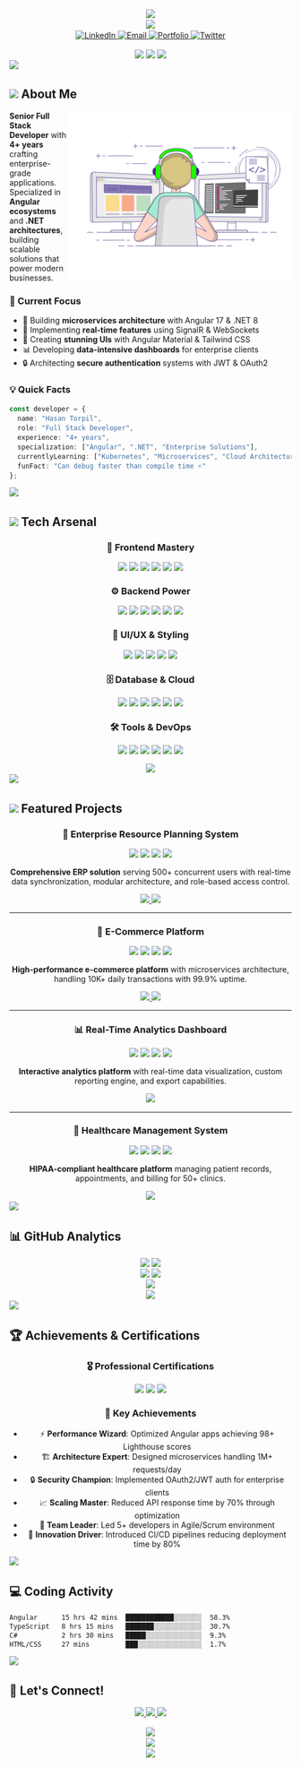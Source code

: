<!-- Animated Wave Header -->
<div align="center">
  <img src="https://capsule-render.vercel.app/api?type=venom&color=0:8B5CF6,100:EC4899&height=300&section=header&text=Hasan%20Torpil&fontSize=90&fontColor=fff&animation=twinkling&fontAlignY=35&stroke=8B5CF6&strokeWidth=3&desc=Full%20Stack%20Developer%20%7C%20Angular%20Specialist&descAlignY=60&descSize=25"/>
</div>

<!-- Animated Typing with Gradient Background -->
<div align="center">
  <img src="https://readme-typing-svg.demolab.com/?lines=🚀+Full+Stack+Developer;⚡+Angular+%2B+.NET+Expert;💻+4%2B+Years+Experience;🎯+Building+Enterprise+Solutions;🔥+Modern+Web+Applications&font=Fira%20Code&center=true&width=600&height=60&color=gradient&multiline=true&duration=3000&pause=1000&size=28" />
</div>

<!-- Social Links Bar with Animation -->
<div align="center">
  <a href="https://linkedin.com/in/hasantorpil">
    <img src="https://img.shields.io/badge/LinkedIn-0077B5?style=for-the-badge&logo=linkedin&logoColor=white&labelColor=0077B5&color=0077B5" alt="LinkedIn" />
  </a>
  <a href="mailto:hasan.torpil@email.com">
    <img src="https://img.shields.io/badge/Email-EA4335?style=for-the-badge&logo=gmail&logoColor=white&labelColor=EA4335&color=EA4335" alt="Email" />
  </a>
  <a href="https://hasantorpil.dev">
    <img src="https://img.shields.io/badge/Portfolio-FF5722?style=for-the-badge&logo=google-chrome&logoColor=white&labelColor=FF5722&color=FF5722" alt="Portfolio" />
  </a>
  <a href="https://twitter.com/hasantorpil">
    <img src="https://img.shields.io/badge/Twitter-1DA1F2?style=for-the-badge&logo=x&logoColor=white&labelColor=1DA1F2&color=1DA1F2" alt="Twitter" />
  </a>
</div>

<br>

<!-- Profile Views Counter -->
<div align="center">
  <img src="https://komarev.com/ghpvc/?username=hasantorpil&style=for-the-badge&color=blueviolet&label=PROFILE+VIEWS" />
  <img src="https://img.shields.io/github/followers/hasantorpil?style=for-the-badge&color=0891b2&labelColor=1c1b19&label=FOLLOWERS" />
  <img src="https://img.shields.io/github/stars/hasantorpil?style=for-the-badge&color=fbbf24&labelColor=1c1b19&label=TOTAL+STARS" />
</div>

<!-- Animated Divider -->
<img src="https://user-images.githubusercontent.com/73097560/115834477-dbab4500-a447-11eb-908a-139a6edaec5c.gif">

## <img src="https://media2.giphy.com/media/QssGEmpkyEOhBCb7e1/giphy.gif?cid=ecf05e47a0n3gi1bfqntqmob8g9aid1oyj2wr3ds3mg700bl&rid=giphy.gif" width="30px"> About Me

<img align="right" alt="Coding" width="400" src="https://raw.githubusercontent.com/devSouvik/devSouvik/master/gif3.gif">

**Senior Full Stack Developer** with **4+ years** crafting enterprise-grade applications. Specialized in **Angular ecosystems** and **.NET architectures**, building scalable solutions that power modern businesses.

### 🎯 Current Focus
- 🔭 Building **microservices architecture** with Angular 17 & .NET 8
- 🚀 Implementing **real-time features** using SignalR & WebSockets
- 🎨 Creating **stunning UIs** with Angular Material & Tailwind CSS
- 📊 Developing **data-intensive dashboards** for enterprise clients
- 🔒 Architecting **secure authentication** systems with JWT & OAuth2

### 💡 Quick Facts
```typescript
const developer = {
  name: "Hasan Torpil",
  role: "Full Stack Developer",
  experience: "4+ years",
  specialization: ["Angular", ".NET", "Enterprise Solutions"],
  currentlyLearning: ["Kubernetes", "Microservices", "Cloud Architecture"],
  funFact: "Can debug faster than compile time ⚡"
};
```

<!-- Animated Divider -->
<img src="https://user-images.githubusercontent.com/73097560/115834477-dbab4500-a447-11eb-908a-139a6edaec5c.gif">

## <img src="https://media.giphy.com/media/iY8CRBdQXODJSCERIr/giphy.gif" width="35"> Tech Arsenal

<div align="center">

### 🎨 Frontend Mastery
<p align="center">
  <img src="https://img.shields.io/badge/Angular-DD0031?style=for-the-badge&logo=angular&logoColor=white" />
  <img src="https://img.shields.io/badge/React-20232A?style=for-the-badge&logo=react&logoColor=61DAFB" />
  <img src="https://img.shields.io/badge/Next.js-000000?style=for-the-badge&logo=nextdotjs&logoColor=white" />
  <img src="https://img.shields.io/badge/TypeScript-007ACC?style=for-the-badge&logo=typescript&logoColor=white" />
  <img src="https://img.shields.io/badge/RxJS-B7178C?style=for-the-badge&logo=reactivex&logoColor=white" />
  <img src="https://img.shields.io/badge/NgRx-BA2BD2?style=for-the-badge&logo=ngrx&logoColor=white" />
</p>

### ⚙️ Backend Power
<p align="center">
  <img src="https://img.shields.io/badge/.NET-512BD4?style=for-the-badge&logo=dotnet&logoColor=white" />
  <img src="https://img.shields.io/badge/C%23-239120?style=for-the-badge&logo=csharp&logoColor=white" />
  <img src="https://img.shields.io/badge/ASP.NET_Core-512BD4?style=for-the-badge&logo=.net&logoColor=white" />
  <img src="https://img.shields.io/badge/Entity_Framework-512BD4?style=for-the-badge&logo=.net&logoColor=white" />
  <img src="https://img.shields.io/badge/Python-3776AB?style=for-the-badge&logo=python&logoColor=white" />
  <img src="https://img.shields.io/badge/Django-092E20?style=for-the-badge&logo=django&logoColor=white" />
</p>

### 🎨 UI/UX & Styling
<p align="center">
  <img src="https://img.shields.io/badge/Angular_Material-009688?style=for-the-badge&logo=angular&logoColor=white" />
  <img src="https://img.shields.io/badge/Tailwind_CSS-38B2AC?style=for-the-badge&logo=tailwind-css&logoColor=white" />
  <img src="https://img.shields.io/badge/PrimeNG-0288D1?style=for-the-badge&logo=primeng&logoColor=white" />
  <img src="https://img.shields.io/badge/Bootstrap-563D7C?style=for-the-badge&logo=bootstrap&logoColor=white" />
  <img src="https://img.shields.io/badge/SASS-CC6699?style=for-the-badge&logo=sass&logoColor=white" />
</p>

### 🗄️ Database & Cloud
<p align="center">
  <img src="https://img.shields.io/badge/SQL_Server-CC2927?style=for-the-badge&logo=microsoft-sql-server&logoColor=white" />
  <img src="https://img.shields.io/badge/PostgreSQL-316192?style=for-the-badge&logo=postgresql&logoColor=white" />
  <img src="https://img.shields.io/badge/MongoDB-4EA94B?style=for-the-badge&logo=mongodb&logoColor=white" />
  <img src="https://img.shields.io/badge/Redis-DC382D?style=for-the-badge&logo=redis&logoColor=white" />
  <img src="https://img.shields.io/badge/Azure-0089D0?style=for-the-badge&logo=microsoft-azure&logoColor=white" />
  <img src="https://img.shields.io/badge/Docker-2496ED?style=for-the-badge&logo=docker&logoColor=white" />
</p>

### 🛠️ Tools & DevOps
<p align="center">
  <img src="https://img.shields.io/badge/Git-F05032?style=for-the-badge&logo=git&logoColor=white" />
  <img src="https://img.shields.io/badge/Azure_DevOps-0078D7?style=for-the-badge&logo=azure-devops&logoColor=white" />
  <img src="https://img.shields.io/badge/Jenkins-D24939?style=for-the-badge&logo=jenkins&logoColor=white" />
  <img src="https://img.shields.io/badge/Swagger-85EA2D?style=for-the-badge&logo=swagger&logoColor=black" />
  <img src="https://img.shields.io/badge/Postman-FF6C37?style=for-the-badge&logo=postman&logoColor=white" />
  <img src="https://img.shields.io/badge/Visual_Studio-5C2D91?style=for-the-badge&logo=visual-studio&logoColor=white" />
</p>

</div>

<!-- Animated Tech Stack Icons -->
<div align="center">
  <img src="https://skillicons.dev/icons?i=angular,react,nextjs,ts,cs,dotnet,python,django,postgresql,mongodb,redis,azure,docker,git,vscode&theme=dark&perline=8" />
</div>

<!-- Animated Divider -->
<img src="https://user-images.githubusercontent.com/73097560/115834477-dbab4500-a447-11eb-908a-139a6edaec5c.gif">

## <img src="https://media.giphy.com/media/WUlplcMpOCEmTGBtBW/giphy.gif" width="40"> Featured Projects

<div align="center">

### 🏢 Enterprise Resource Planning System
<div align="center">
  <img src="https://img.shields.io/badge/Angular_17-DD0031?style=flat-square&logo=angular&logoColor=white" />
  <img src="https://img.shields.io/badge/.NET_8-512BD4?style=flat-square&logo=.net&logoColor=white" />
  <img src="https://img.shields.io/badge/SQL_Server-CC2927?style=flat-square&logo=microsoft-sql-server&logoColor=white" />
  <img src="https://img.shields.io/badge/SignalR-512BD4?style=flat-square&logo=.net&logoColor=white" />
</div>

**Comprehensive ERP solution** serving 500+ concurrent users with real-time data synchronization, modular architecture, and role-based access control.

<div align="center">
  <a href="https://github.com/hasantorpil/erp-system">
    <img src="https://img.shields.io/badge/View_Project-000000?style=for-the-badge&logo=github&logoColor=white" />
  </a>
  <a href="https://demo-erp.com">
    <img src="https://img.shields.io/badge/Live_Demo-4285F4?style=for-the-badge&logo=google-chrome&logoColor=white" />
  </a>
</div>

---

### 🛒 E-Commerce Platform
<div align="center">
  <img src="https://img.shields.io/badge/Angular-DD0031?style=flat-square&logo=angular&logoColor=white" />
  <img src="https://img.shields.io/badge/.NET_Core-512BD4?style=flat-square&logo=.net&logoColor=white" />
  <img src="https://img.shields.io/badge/PostgreSQL-316192?style=flat-square&logo=postgresql&logoColor=white" />
  <img src="https://img.shields.io/badge/Stripe-008CDD?style=flat-square&logo=stripe&logoColor=white" />
</div>

**High-performance e-commerce platform** with microservices architecture, handling 10K+ daily transactions with 99.9% uptime.

<div align="center">
  <a href="https://github.com/hasantorpil/ecommerce-platform">
    <img src="https://img.shields.io/badge/View_Project-000000?style=for-the-badge&logo=github&logoColor=white" />
  </a>
  <a href="https://demo-shop.com">
    <img src="https://img.shields.io/badge/Live_Demo-00C851?style=for-the-badge&logo=shopify&logoColor=white" />
  </a>
</div>

---

### 📊 Real-Time Analytics Dashboard
<div align="center">
  <img src="https://img.shields.io/badge/Angular-DD0031?style=flat-square&logo=angular&logoColor=white" />
  <img src="https://img.shields.io/badge/NgRx-BA2BD2?style=flat-square&logo=ngrx&logoColor=white" />
  <img src="https://img.shields.io/badge/Chart.js-FF6384?style=flat-square&logo=chartdotjs&logoColor=white" />
  <img src="https://img.shields.io/badge/WebSocket-000000?style=flat-square&logo=socket.io&logoColor=white" />
</div>

**Interactive analytics platform** with real-time data visualization, custom reporting engine, and export capabilities.

<div align="center">
  <a href="https://github.com/hasantorpil/analytics-dashboard">
    <img src="https://img.shields.io/badge/View_Project-000000?style=for-the-badge&logo=github&logoColor=white" />
  </a>
</div>

---

### 🏥 Healthcare Management System
<div align="center">
  <img src="https://img.shields.io/badge/Angular-DD0031?style=flat-square&logo=angular&logoColor=white" />
  <img src="https://img.shields.io/badge/.NET-512BD4?style=flat-square&logo=.net&logoColor=white" />
  <img src="https://img.shields.io/badge/Azure-0089D0?style=flat-square&logo=microsoft-azure&logoColor=white" />
  <img src="https://img.shields.io/badge/FHIR-215732?style=flat-square&logo=hl7&logoColor=white" />
</div>

**HIPAA-compliant healthcare platform** managing patient records, appointments, and billing for 50+ clinics.

<div align="center">
  <a href="https://github.com/hasantorpil/healthcare-system">
    <img src="https://img.shields.io/badge/View_Project-000000?style=for-the-badge&logo=github&logoColor=white" />
  </a>
</div>

</div>

<!-- Animated Divider -->
<img src="https://user-images.githubusercontent.com/73097560/115834477-dbab4500-a447-11eb-908a-139a6edaec5c.gif">

## 📊 GitHub Analytics

<div align="center">
  <img width="49%" src="https://github-readme-stats.vercel.app/api?username=hasantorpil&show_icons=true&theme=tokyonight&hide_border=true&bg_color=0D1117&title_color=F85D7F&icon_color=F8D866" />
  <img width="49%" src="https://github-readme-streak-stats.herokuapp.com/?user=hasantorpil&theme=tokyonight&hide_border=true&bg_color=0D1117&stroke=F85D7F&ring=F85D7F&fire=F85D7F&currStreakLabel=F85D7F" />
</div>

<div align="center">
  <img width="49%" src="https://github-readme-stats.vercel.app/api/top-langs/?username=hasantorpil&layout=compact&theme=tokyonight&hide_border=true&bg_color=0D1117&title_color=F85D7F" />
  <img width="49%" src="https://github-profile-summary-cards.vercel.app/api/cards/productive-time?username=hasantorpil&theme=tokyonight&utcOffset=3" />
</div>

<!-- Activity Graph -->
<div align="center">
  <img width="98%" src="https://github-readme-activity-graph.vercel.app/graph?username=hasantorpil&theme=tokyo-night&hide_border=true&bg_color=0D1117&color=F85D7F&line=F85D7F&point=FFFFFF" />
</div>

<!-- Trophy Section -->
<div align="center">
  <img width="98%" src="https://github-profile-trophy.vercel.app/?username=hasantorpil&theme=tokyonight&no-frame=true&row=1&column=7" />
</div>

<!-- Animated Divider -->
<img src="https://user-images.githubusercontent.com/73097560/115834477-dbab4500-a447-11eb-908a-139a6edaec5c.gif">

## 🏆 Achievements & Certifications

<div align="center">

### 🎖️ Professional Certifications
<p align="center">
  <img src="https://img.shields.io/badge/Microsoft_Certified:_Azure_Developer_Associate-0089D0?style=for-the-badge&logo=microsoft-azure&logoColor=white" />
  <img src="https://img.shields.io/badge/Angular_Expert_Developer-DD0031?style=for-the-badge&logo=angular&logoColor=white" />
  <img src="https://img.shields.io/badge/.NET_Professional_Developer-512BD4?style=for-the-badge&logo=.net&logoColor=white" />
</p>

### 🌟 Key Achievements
- ⚡ **Performance Wizard**: Optimized Angular apps achieving 98+ Lighthouse scores
- 🏗️ **Architecture Expert**: Designed microservices handling 1M+ requests/day
- 🔒 **Security Champion**: Implemented OAuth2/JWT auth for enterprise clients
- 📈 **Scaling Master**: Reduced API response time by 70% through optimization
- 🎯 **Team Leader**: Led 5+ developers in Agile/Scrum environment
- 🚀 **Innovation Driver**: Introduced CI/CD pipelines reducing deployment time by 80%

</div>

<!-- Animated Divider -->
<img src="https://user-images.githubusercontent.com/73097560/115834477-dbab4500-a447-11eb-908a-139a6edaec5c.gif">

## 💻 Coding Activity

<!--START_SECTION:waka-->
```text
Angular      15 hrs 42 mins  ████████████░░░░░░░  58.3%
TypeScript   8 hrs 15 mins   ███████░░░░░░░░░░░░  30.7%
C#           2 hrs 30 mins   █████░░░░░░░░░░░░░░  9.3%
HTML/CSS     27 mins         ███░░░░░░░░░░░░░░░░  1.7%
```
<!--END_SECTION:waka-->

<!-- Animated Divider -->
<img src="https://user-images.githubusercontent.com/73097560/115834477-dbab4500-a447-11eb-908a-139a6edaec5c.gif">

## 🤝 Let's Connect!

<div align="center">
  <a href="https://linkedin.com/in/hasantorpil">
    <img src="https://img.shields.io/badge/Let's_connect_on_LinkedIn-0077B5?style=for-the-badge&logo=linkedin&logoColor=white" />
  </a>
  <a href="mailto:hasan.torpil@email.com">
    <img src="https://img.shields.io/badge/Email_me_for_collaborations-EA4335?style=for-the-badge&logo=gmail&logoColor=white" />
  </a>
  <a href="https://hasantorpil.dev">
    <img src="https://img.shields.io/badge/Check_out_my_portfolio-FF5722?style=for-the-badge&logo=google-chrome&logoColor=white" />
  </a>
</div>

<br>

<div align="center">
  <img src="https://quotes-github-readme.vercel.app/api?type=horizontal&theme=tokyonight" />
</div>

<!-- Snake Animation -->
<div align="center">
  <img src="https://github.com/hasantorpil/hasantorpil/blob/output/github-contribution-grid-snake-dark.svg" />
</div>

<!-- Wave Footer -->
<div align="center">
  <img src="https://capsule-render.vercel.app/api?type=waving&color=gradient&height=150&section=footer&text=Thanks%20for%20visiting!&fontSize=30&fontColor=fff&animation=twinkling&fontAlignY=70"/>
</div>
